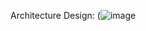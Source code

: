 Architecture Design:
(![image](https://github.com/user-attachments/assets/69d950af-2d99-4ee1-acb5-e045bcb85346)


